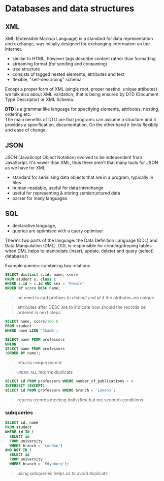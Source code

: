 # Databases and data structures

## XML
XML (Extensible Markup Language) is a standard for data representation and exchange, was initially designed for exchanging information on the Internet.
- similar to HTML, however tags describe content rather than formatting
- streaming format (for sending and consuming)
- tree structure
- consists of tagged nested elements, attributes and text
- flexible, "self-describing" schema

Except a proper form of XML (single root, proper nestind, unique attibutes) we talk also about XML validation, that is being ensured by DTD (Document Type Descriptor) or XML Schema. 

**DTD** is a grammar like language for specifying elements, attributes, nesting, ordering etc.  
The main benefits of DTD are that programs can assume a structure and it provides a specification, documentation.
On the other hand it limits flexibily and ease of change.

## JSON
JSON (JavaScript Object Notation) evolved to be independent from JavaScript.  It's newer than XML, thus there aren't that many tools for JSON as we have for XML.
* standard for serialising data objects that are in a program, typically in files
* human-readable, useful for data interchange
* useful for representing & storing semistructured data
* parser for many languages

## SQL
- declarative language, 
- queries are optimised with a query optimiser

There's two parts of the language: the Data Definition Language (DDL) and Data Manipulation (DML). DDL is responsible for creating/droping tables when DML helps to manipulate (insert, update, delete) and query (select) database.h

Example queries:
combining two relations
``` sql
SELECT distinct s.id, name, score 
FROM student s, class c 
WHERE s.id = c.id AND sex = 'Female' 
ORDER BY score DESC name; 
```
> no need to add prefixes to _distinct_ and _id_ if the atributes are unique

> attributes after DESC are to indicate how should the records be ordered in next steps


``` sql
SELECT name, score/100.0 
FROM student 
WHERE name LIKE '%Sam%'; 
```

``` sql
SELECT name FROM professors
UNION
SELECT name FROM professors
(ORDER BY name);
```
> returns unique record

> `UNION ALL` returns duplicats

``` sql
SELECT id FROM professors WHERE number_of_publications > 4
INTERSECT (EXCEPT)
SELECT id FROM professors WHERE branch = 'London';
```
> returns records meeting both (first but not second) conditions

### subqueries
``` sql
SELECT id, name
FROM student
WHERE id IN (
  SELECT id
  FROM university
  WHERE branch = 'London')
AND NOT IN (
  SELECT id
  FROM university
  WHERE branch = 'Edynburg');
  ```
  > using subqueries helps us to avoid duplicats 
